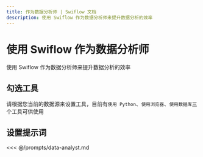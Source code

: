 ```yaml
---
title: 作为数据分析师 | Swiflow 文档
description: 使用 Swiflow 作为数据分析师来提升数据分析的效率
---
```



# 使用 Swiflow 作为数据分析师

使用 Swiflow 作为数据分析师来提升数据分析的效率

## 勾选工具

请根据您当前的数据源来设置工具，目前有`使用 Python`、`使用浏览器`、`使用数据库`三个工具可供使用

## 设置提示词

<<< @/prompts/data-analyst.md